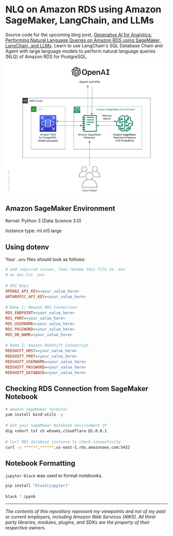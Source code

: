 # NLQ on Amazon RDS using Amazon SageMaker, LangChain, and LLMs

Source code for the upcoming blog post, [Generative AI for Analytics: Performing Natural Language Queries on Amazon RDS using SageMaker, LangChain, and LLMs](https://garystafford.medium.com/generative-ai-for-analytics-performing-natural-language-queries-on-amazon-rds-using-amazon-f0e5c4132f6b). Learn to use LangChain's SQL Database Chain and Agent with large language models to perform natural language queries (NLQ) of Amazon RDS for PostgreSQL.

![Architecture](LangChainSQL.png)

## Amazon SageMaker Environment

Kernel: Python 3 (Data Science 3.0)  

Instance type: ml.m5.large


## Using dotenv

Your `.env` files should look as follows:

```ini
# add required values, then rename this file to .env
# mv env.txt .env

# API Keys
OPENAI_API_KEY=<your_value_here>
ANTHROPIC_API_KEY=<your_value_here>

# Demo 1: Amazon RDS Connection 
RDS_ENDPOINT=<your_value_here>
RDS_PORT=<your_value_here>
RDS_USERNAME=<your_value_here>
RDS_PASSWORD=<your_value_here>
RDS_DB_NAME=<your_value_here>

# Demo 2: Amazon Redshift Connection 
REDSHIFT_HOST=<your_value_here>
REDSHIFT_PORT=<your_value_here>
REDSHIFT_USERNAME=<your_value_here>
REDSHIFT_PASSWORD=<your_value_here>
REDSHIFT_DATABASE=<your_value_here>
```

## Checking RDS Connection from SageMaker Notebook

```sh
# Amazon SageMaker terminal
yum install bind-utils -y

# Get your SageMaker Notebook environment IP
dig +short txt ch whoami.cloudflare @1.0.0.1

# Curl RDS database instance to check connectivity
curl -v ******.******.us-east-1.rds.amazonaws.com:5432
```

## Notebook Formatting

`jupyter-black` was used to format notebooks.

```sh
pip install "black[jupyter]"

black *.ipynb
```

---

_The contents of this repository represent my viewpoints and not of my past or current employers, including Amazon Web Services (AWS). All third-party libraries, modules, plugins, and SDKs are the property of their respective owners._
